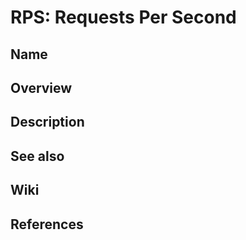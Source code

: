 # RPS: Requests Per Second

## Name

## Overview

## Description

## See also

## Wiki

## References
